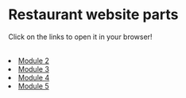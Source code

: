 <!DOCTYPE html>
<html>
<body>
	<h1>Restaurant website parts</h1>
	<p>Click on the links to open it in your browser!</p>
	<br>
	<li><a href="https://theproayush.github.io/coursera-my-solutions/module-2-solution">Module 2</a></li>
	<li><a href="https://theproayush.github.io/coursera-my-solutions/module-3-solution">Module 3</a></li>
	<li><a href="https://theproayush.github.io/coursera-my-solutions/module-4-solution">Module 4</a></li>
	<li><a href="https://theproayush.github.io/coursera-my-solutions/module-5-solution">Module 5</a></li>

</body>
</html>
